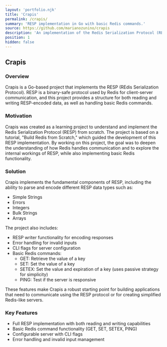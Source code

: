 ```yaml
---
layout: 'portfolio.njk'
title: 'Crapis'
permalink: /crapis/
summary: 'RESP implementation in Go with basic Redis commands.'
source: https://github.com/marianozunino/crapis
description: 'An implementation of the Redis Serialization Protocol (RESP) in Go, featuring both reading and writing capabilities, along with basic Redis command functionality.'
position: 1
hidden: false
---
```


## Crapis

### Overview

Crapis is a Go-based project that implements the RESP (REdis Serialization Protocol). RESP is a binary-safe protocol used by Redis for client-server communication, and this project provides a structure for both reading and writing RESP-encoded data, as well as handling basic Redis commands.

### Motivation

Crapis was created as a learning project to understand and implement the Redis Serialization Protocol (RESP) from scratch. The project is based on a tutorial, "Build Redis from Scratch," which guided the development of this RESP implementation. By working on this project, the goal was to deepen the understanding of how Redis handles communication and to explore the internal workings of RESP, while also implementing basic Redis functionality.

### Solution

Crapis implements the fundamental components of RESP, including the ability to parse and encode different RESP data types such as:

- Simple Strings
- Errors
- Integers
- Bulk Strings
- Arrays

The project also includes:

- RESP writer functionality for encoding responses
- Error handling for invalid inputs
- CLI flags for server configuration
- Basic Redis commands:
  - GET: Retrieve the value of a key
  - SET: Set the value of a key
  - SETEX: Set the value and expiration of a key (uses passive strategy for simplicity)
  - PING: Test if the server is responsive

These features make Crapis a robust starting point for building applications that need to communicate using the RESP protocol or for creating simplified Redis-like servers.

### Key Features

- Full RESP implementation with both reading and writing capabilities
- Basic Redis command functionality (GET, SET, SETEX, PING)
- Configurable server with CLI flags
- Error handling and invalid input management

